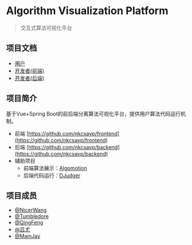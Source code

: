 # Algorithm Visualization Platform

> 交互式算法可视化平台

## 项目文档

* [用户](/User)
* [开发者(前端)](/Developer/frontend)
* [开发者(后端)](/Developer/backend)

## 项目简介

基于Vue+Spring Boot的前后端分离算法可视化平台，提供用户算法代码运行机制。

* 前端 [https://github.com/nkcsavp/frontend](https://github.com/nkcsavp/frontend)
* 后端 [https://github.com/nkcsavp/backend](https://github.com/nkcsavp/backend)
* 辅助项目
  * 前端算法展示：[Algomotion](https://github.com/NicerWang/Algomotion)
  * 后端代码运行：[DJudger](https://github.com/NicerWang/DJudger)

## 项目成员

 * [@NicerWang](https://github.com/NicerWang)
 * [@Tumbledore](https://github.com/TumbledoreAlalalala)
 * [@QingFeng](https://github.com/lihangyu1913092)
 * [@吕尤](https://github.com/lvyou2000)
 * [@MainJay](https://github.com/lmj2001)
